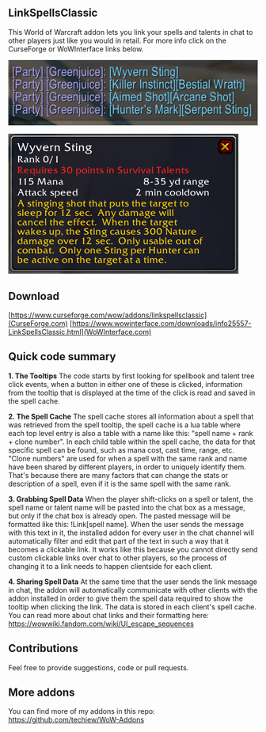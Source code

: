 ## LinkSpellsClassic
This World of Warcraft addon lets you link your spells and talents in chat to other players just like you would in retail. For more info click on the CurseForge or WoWInterface links below.

![Chat link preview](https://github.com/techiew/LinkSpellsClassic/blob/master/chat%20link%20preview.png)

![Tooltip preview](https://github.com/techiew/LinkSpellsClassic/blob/master/tooltip%20preview.png)

## Download
[https://www.curseforge.com/wow/addons/linkspellsclassic](CurseForge.com)
[https://www.wowinterface.com/downloads/info25557-LinkSpellsClassic.html](WoWInterface.com)

## Quick code summary

**1. The Tooltips**
The code starts by first looking for spellbook and talent tree click events, when a button in either one of these is clicked, information from the tooltip that is displayed at the time of the click is read and saved in the spell cache.

**2. The Spell Cache**
The spell cache stores all information about a spell that was retrieved from the spell tooltip, the spell cache is a lua table where each top level entry is also a table with a name like this: "spell name + rank + clone number". In each child table within the spell cache, the data for that specific spell can be found, such as mana cost, cast time, range, etc. "Clone numbers" are used for when a spell with the same rank and name have been shared by different players, in order to uniquely identify them. That's because there are many factors that can change the stats or description of a spell, even if it is the same spell with the same rank.

**3. Grabbing Spell Data**
When the player shift-clicks on a spell or talent, the spell name or talent name will be pasted into the chat box as a message, but only if the chat box is already open. The pasted message will be formatted like this: !Link\[spell name\]. When the user sends the message with this text in it, the installed addon for every user in the chat channel will automatically filter and edit that part of the text in such a way that it becomes a clickable link. It works like this because you cannot directly send custom clickable links over chat to other players, so the process of changing it to a link needs to happen clientside for each client.

**4. Sharing Spell Data**
At the same time that the user sends the link message in chat, the addon will automatically communicate with other clients with the addon installed in order to give them the spell data required to show the tooltip when clicking the link. The data is stored in each client's spell cache. You can read more about chat links and their formatting here: https://wowwiki.fandom.com/wiki/UI_escape_sequences

## Contributions
Feel free to provide suggestions, code or pull requests.

## More addons
You can find more of my addons in this repo: https://github.com/techiew/WoW-Addons
